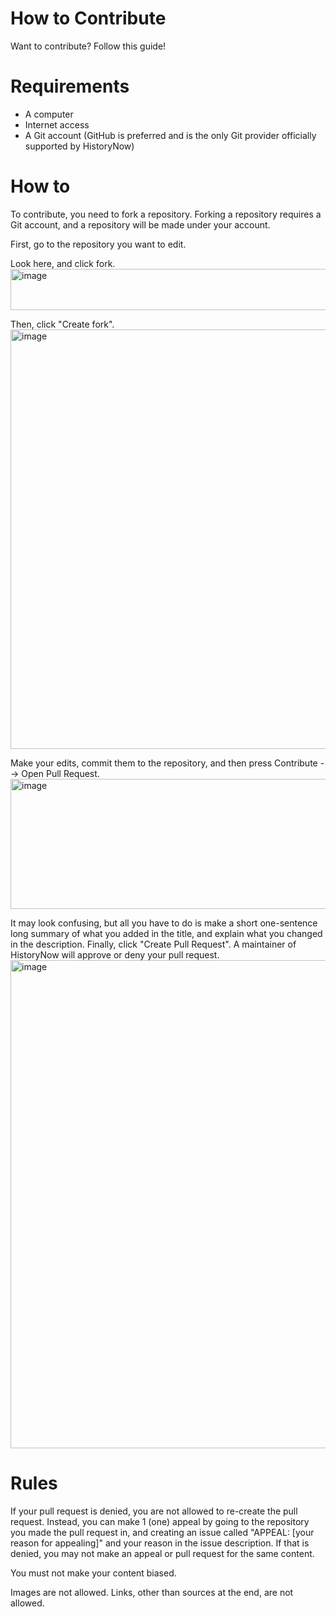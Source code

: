 # How to Contribute
Want to contribute? Follow this guide!
# Requirements
- A computer
- Internet access
- A Git account (GitHub is preferred and is the only Git provider officially supported by HistoryNow)
# How to
To contribute, you need to fork a repository. Forking a repository requires a Git account, and a repository will be made under your account.

First, go to the repository you want to edit.

Look here, and click fork.
<img width="1704" height="66" alt="image" src="https://github.com/user-attachments/assets/9906cf21-9d8d-4336-913d-995eec1c6c41" />

Then, click "Create fork".
<img width="968" height="671" alt="image" src="https://github.com/user-attachments/assets/73269ca1-b13e-4934-809a-49c4eed94430" />

Make your edits, commit them to the repository, and then press Contribute --> Open Pull Request.
<img width="542" height="208" alt="image" src="https://github.com/user-attachments/assets/4923c577-5a6f-49c9-91eb-e5a41f574c14" />

It may look confusing, but all you have to do is make a short one-sentence long summary of what you added in the title, and explain what you changed in the description. Finally, click "Create Pull Request". A maintainer of HistoryNow will approve or deny your pull request.
<img width="1296" height="781" alt="image" src="https://github.com/user-attachments/assets/690b39f5-83d5-402e-960d-e514a1742479" />

# Rules
If your pull request is denied, you are not allowed to re-create the pull request. Instead, you can make 1 (one) appeal by going to the repository you made the pull request in, and creating an issue called "APPEAL: [your reason for appealing]" and your reason in the issue description. If that is denied, you may not make an appeal or pull request for the same content.

You must not make your content biased.

Images are not allowed. Links, other than sources at the end, are not allowed.
